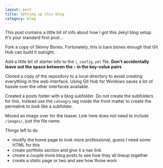 ```yaml
---
layout: post
title: Setting up this blog
category: blog
---
```


This post contains a little bit of info about how I got this Jekyl blog setup.  It's your standard first post...

Fork a copy of Skinny Bones.  Fortunately, this is bare bones enough that Git Hub can build it outright.

Add a little bit of starter info to the `\_config.yml` file. **Don't accidentally leave out the space between the `:` in the key-value pairs**

Cloned a copy of the repository to a local directory to avoid creating everything in the web interface.  Using Git Hub for Windows saves a lot of hassle over the other interfaces available.

Created a posts folder with a blog subfolder.  Do not create the subfolders for this.  Instead use the `cateogry` tag inside the front matter to create the permalink to _look_ like a subfolder.

Moved an image over for the teaser.  Link here does not need to include `/images/`, just the file name.

Things left to do

 - modify the home page to look more professional, guess I need some HTML for this
 - create portfolio section and give it a nav link
 - create a couple more blog posts to see how they all lineup together
 - create a static page or two and see how those work
